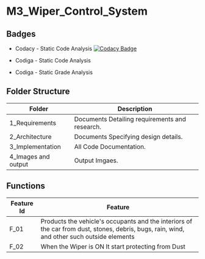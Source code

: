 # M3_Wiper_Control_System



##  Badges
* Codacy - Static Code Analysis [![Codacy Badge](https://app.codacy.com/project/badge/Grade/a5e537ecdddf4280ad805a314e3cdcd0)](https://www.codacy.com/gh/GKCHANDRU/M3_Wiper_Control_System/dashboard?utm_source=github.com&amp;utm_medium=referral&amp;utm_content=GKCHANDRU/M3_Wiper_Control_System&amp;utm_campaign=Badge_Grade)

* Codiga - Static Code Analysis
* Codiga - Static Grade Analysis


## Folder Structure
Folder                               |  Description
----------------------------------   | ---------------------------
1_Requirements                     | Documents Detailing requirements and research.
2_Architecture                     | Documents Specifying design details.
3_Implementation                   | All Code Documentation.
4_Images and output                | Output Imgaes.

## Functions

| Feature Id | Feature |
|----------- | --------|
|F_01|  Products the vehicle's occupants and the interiors of the car from dust, stones, debris, bugs, rain, wind, and other such outside elements |
|F_02| When the Wiper is ON It start protecting from Dust  |
